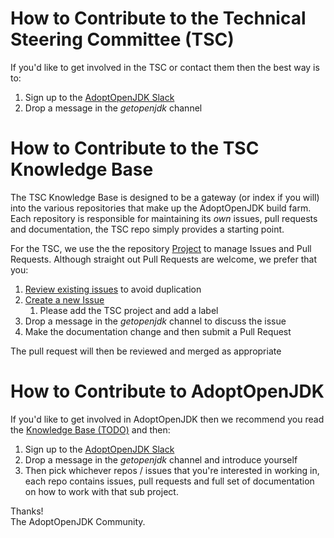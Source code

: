 # How to Contribute to the Technical Steering Committee (TSC)

If you'd like to get involved in the TSC or contact them then the best way is to:

 1. Sign up to the [AdoptOpenJDK Slack](https://adoptopenjdk.net/slack.html)
 1. Drop a message in the _getopenjdk_ channel

# How to Contribute to the TSC Knowledge Base

The TSC Knowledge Base is designed to be a gateway (or index if you will) into the various repositories that make up the 
AdoptOpenJDK build farm.  Each repository is responsible for maintaining its _own_ issues, pull requests and 
documentation, the TSC repo simply provides a starting point.

For the TSC, we use the the repository [Project](https://github.com/AdoptOpenJDK/TSC/projects/1) to manage Issues and Pull 
Requests.  Although straight out Pull Requests are welcome, we prefer that you:

 1. [Review existing issues](https://github.com/AdoptOpenJDK/TSC/issues/new) to avoid duplication
 1. [Create a new Issue](https://github.com/AdoptOpenJDK/TSC/issues/new)
    1. Please add the TSC project and add a label
 1. Drop a message in the _getopenjdk_ channel to discuss the issue
 1. Make the documentation change and then submit a Pull Request
 
The pull request will then be reviewed and merged as appropriate

# How to Contribute to AdoptOpenJDK

If you'd like to get involved in AdoptOpenJDK then we recommend you read the [Knowledge Base (TODO)](TBA) and then:

 1. Sign up to the [AdoptOpenJDK Slack](https://adoptopenjdk.net/slack.html)
 1. Drop a message in the _getopenjdk_ channel and introduce yourself
 1. Then pick whichever repos / issues that you're interested in working in, each repo contains issues, pull requests 
 and full set of documentation on how to work with that sub project.

Thanks!<br>
The AdoptOpenJDK Community.

